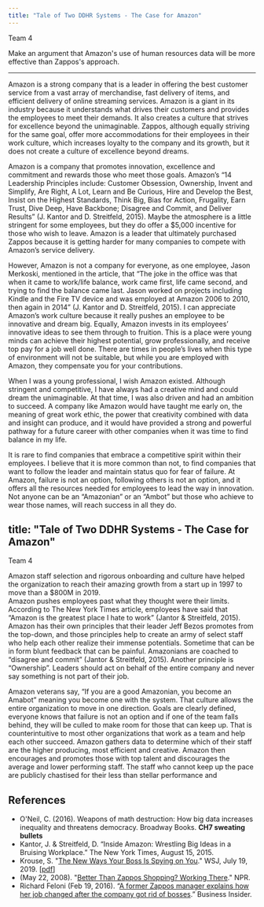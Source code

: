 ```yaml
---
title: "Tale of Two DDHR Systems - The Case for Amazon"
---
```


Team 4

Make an argument that Amazon's use of human resources data will be more effective than Zappos's approach.

--- 

Amazon is a strong company that is a leader in offering the best customer service from a vast array of merchandise, fast delivery of items, and efficient delivery of online streaming services. Amazon is a giant in its industry because it understands what drives their customers and provides the employees to meet their demands. It also creates a culture that strives for excellence beyond the unimaginable. Zappos, although equally striving for the same goal, offer more accommodations for their employees in their work culture, which increases loyalty to the company and its growth, but it does not create a culture of excellence beyond dreams. 

Amazon is a company that promotes innovation, excellence and commitment and rewards those who meet those goals.  Amazon’s “14 Leadership Principles include:  Customer Obsession, Ownership, Invent and Simplify, Are Right, A Lot, Learn and Be Curious, Hire and Develop the Best, Insist on the Highest Standards, Think Big, Bias for Action, Frugality, Earn Trust, Dive Deep, Have Backbone; Disagree and Commit, and Deliver Results” (J. Kantor and D. Streitfeld, 2015). Maybe the atmosphere is a little stringent for some employees, but they do offer a $5,000 incentive for those who wish to leave. Amazon is a leader that ultimately purchased Zappos because it is getting harder for many companies to compete with Amazon’s service delivery. 

However, Amazon is not a company for everyone, as one employee, Jason Merkoski, mentioned  in the article, that “The joke in the office was that when it came to work/life balance, work came first, life came second, and trying to find the balance came last. Jason worked on projects including Kindle and the Fire TV device and was employed at Amazon 2006 to 2010, then again in 2014” (J. Kantor and D. Streitfeld, 2015). I can appreciate Amazon’s work culture because it really pushes an employee to be innovative and dream big. Equally, Amazon invests in its employees’ innovative ideas to see them through to fruition. This is a place were young minds can achieve their highest potential, grow professionally, and receive top pay for a job well done. There are times in people’s lives when this type of environment will not be suitable, but while you are employed with Amazon, they compensate you for your contributions. 

When I was a young professional, I wish Amazon existed. Although stringent and competitive, I have always had a creative mind and could dream the unimaginable. At that time, I was also driven and had an ambition to succeed. A company like Amazon would have taught me early on, the meaning of great work ethic, the power that creativity combined with data and insight can produce, and it would have provided a strong and powerful pathway for a future career with other companies when it was time to find balance in my life. 

It is rare to find companies that embrace a competitive spirit within their employees. I believe that it is more common than not, to find companies that want to follow the leader and maintain status quo for fear of failure. At Amazon, failure is not an option, following others is not an option, and it offers all the resources needed for employees to lead the way in innovation. Not anyone can be an “Amazonian” or an “Ambot” but those who achieve to wear those names, will reach success in all they do. 

title: "Tale of Two DDHR Systems - The Case for Amazon"
---

Team 4

Amazon staff selection and rigorous onboarding and culture have helped the organization to reach their amazing growth from a start up in 1997 to move than a $800M in 2019.  
Amazon pushes employees past what they thought were their limits.   According to The New York Times article, employees have said that “Amazon is the greatest place I hate to work” (Jantor & Streitfeld, 2015).  Amazon has their own principles that their leader Jeff Bezos promotes from the top-down, and those principles help to create an army of select staff who help each other realize their immense potentials.  Sometime that can be in form blunt feedback that can be painful.  Amazonians are coached to “disagree and commit” (Jantor & Streitfeld, 2015).  Another principle is “Ownership”.  Leaders should act on behalf of the entire company and never say something is not part of their job.

Amazon veterans say, “If you are a good Amazonian, you become an Amabot” meaning you become one with the system.  That culture allows the entire organization to move in one direction.  Goals are clearly defined, everyone knows that failure is not an option and if one of the team falls behind, they will be culled to make room for those that can keep up.  That is counterintuitive to most other organizations that work as a team and help each other succeed.  Amazon gathers data to determine which of their staff are the higher producing, most efficient and creative.  Amazon then encourages and promotes those with top talent and discourages the average and lower performing staff.   The staff who cannot keep up the pace are publicly chastised  for their less than stellar performance and 





## References

*	O'Neil, C. (2016). Weapons of math destruction: How big data increases inequality and threatens democracy. Broadway Books. **CH7 sweating bullets** 
*	Kantor, J. & Streitfeld, D. “Inside Amazon: Wrestling Big Ideas in a Bruising Workplace.” The New York Times, August 15, 2015. 
* Krouse, S. "[The New Ways Your Boss Is Spying on You](https://www.wsj.com/articles/the-new-ways-your-boss-is-spying-on-you-11563528604)." WSJ, July 19, 2019.   [[pdf](https://github.com/DS4PS/paf-586-summer-2019/raw/master/articles/the-new-ways-your-boss-is-spying-on-you.pdf)]  
*	(May 22, 2008). "[Better Than Zappos Shopping? Working There](https://www.npr.org/templates/story/story.php?storyId=90714119)." NPR. 
*	Richard Feloni (Feb 19, 2016). “[A former Zappos manager explains how her job changed after the company got rid of bosses](https://www.businessinsider.com/zappos-explains-how-her-job-radically-changed-after-switch-to-holacracy-2016-2).” Business Insider.
